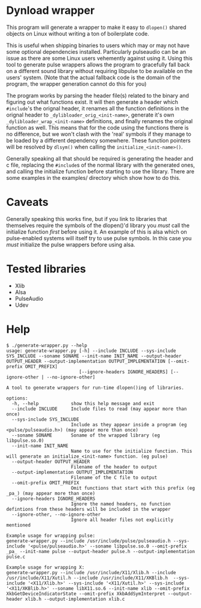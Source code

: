 # Dynload wrapper

This program will generate a wrapper to make it easy to `dlopen()` shared objects on Linux without writing a ton of boilerplate code.

This is useful when shipping binaries to users which may or may not have some optional dependencies installed. Particularly pulseaudio can be an issue as there are some Linux users vehemently against using it. Using this tool to generate pulse wrappers allows the program to gracefully fall back on a different sound library without requiring libpulse to be available on the users' system. (Note that the actual fallback code is the domain of the program, the wrapper generation cannot do this for you)

The program works by parsing the header file(s) related to the binary and figuring out what functions exist. It will then generate a header which `#include`'s the orignal header, it renames all the function definitions in the orignal header to `_dylibloader_orig_<init-name>`, generate it's own `_dylibloader_wrap_<init-name>` definitions, and finally renames the original function as well. This means that for the code using the functions there is no difference, but we won't clash with the 'real' symbols if they manage to be loaded by a different dependency somewhere. These function pointers will be resolved by `dlsym()` when calling the `initialize_<init-name>()`.

Generally speaking all that should be required is generating the header and c file, replacing the `#include`s of the normal library with the generated ones, and calling the initialize function before starting to use the library. There are some examples in the examples/ directory which show how to do this.

# Caveats

Generally speaking this works fine, but if you link to libraries that themselves require the symbols of the dlopen()'d library you *must* call the initialize function *first* before using it. An example of this is alsa which on pulse-enabled systems will itself try to use pulse symbols. In this case you *must* initialize the pulse wrappers before using alsa.

# Tested libraries

 * Xlib
 * Alsa
 * PulseAudio
 * Udev

# Help
```
$ ./generate-wrapper.py --help
usage: generate-wrapper.py [-h] --include INCLUDE --sys-include SYS_INCLUDE --soname SONAME --init-name INIT_NAME --output-header OUTPUT_HEADER --output-implementation OUTPUT_IMPLEMENTATION [--omit-prefix OMIT_PREFIX]
                           [--ignore-headers IGNORE_HEADERS] [--ignore-other | --no-ignore-other]

A tool to generate wrappers for run-time dlopen()ing of libraries.

options:
  -h, --help            show this help message and exit
  --include INCLUDE     Include files to read (may appear more than once)
  --sys-include SYS_INCLUDE
                        Include as they appear inside a program (eg <pulse/pulseaudio.h>) (may appear more than once)
  --soname SONAME       Soname of the wrapped library (eg libpulse.so.0)
  --init-name INIT_NAME
                        Name to use for the initialize function. This will generate an initialize_<init-name> function. (eg pulse)
  --output-header OUTPUT_HEADER
                        Filename of the header to output
  --output-implementation OUTPUT_IMPLEMENTATION
                        Filename of the C file to output
  --omit-prefix OMIT_PREFIX
                        Omit functions that start with this prefix (eg _pa_) (may appear more than once)
  --ignore-headers IGNORE_HEADERS
                        Ignore the named headers, no function defintions from these headers will be included in the wrapper
  --ignore-other, --no-ignore-other
                        Ignore all header files not explicitly mentioned

Example usage for wrapping pulse:
generate-wrapper.py --include /usr/include/pulse/pulseaudio.h --sys-include '<pulse/pulseaudio.h>' --soname libpulse.so.0 --omit-prefix _pa_ --init-name pulse --output-header pulse.h --output-implementation pulse.c

Example usage for wrapping X:
generate-wrapper.py --include /usr/include/X11/Xlib.h --include /usr/include/X11/Xutil.h --include /usr/include/X11/XKBlib.h  --sys-include '<X11/Xlib.h>' --sys-include '<X11/Xutil.h>' --sys-include '<X11/XKBlib.h>' --soname libX11.so.6 --init-name xlib --omit-prefix XkbGetDeviceIndicatorState --omit-prefix XkbAddSymInterpret --output-header xlib.h --output-implementation xlib.c
```

